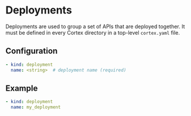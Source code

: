 # Deployments

Deployments are used to group a set of APIs that are deployed together. It must be defined in every Cortex directory in a top-level `cortex.yaml` file.

## Configuration

```yaml
- kind: deployment
  name: <string>  # deployment name (required)
```

## Example

```yaml
- kind: deployment
  name: my_deployment
```
